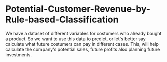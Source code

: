 # Potential-Customer-Revenue-by-Rule-based-Classification
We have a dataset of different variables for costumers who already bought a product. So we want to use this data to predict, or let's better say calculate what future costumers can pay in different cases. This, will help calculate the company's potential sales, future profits also planning future investments.
